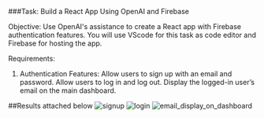 ###Task: Build a React App Using OpenAI and Firebase

Objective: Use OpenAI's assistance to create a React app with Firebase authentication features.
You will use VScode for this task as code editor and Firebase for hosting the app.

Requirements:

1. Authentication Features:
Allow users to sign up with an email and password.
Allow users to log in and log out.
Display the logged-in user’s email on the main dashboard.

##Results attached below
![signup](https://github.com/user-attachments/assets/a29bc8ba-8349-4b55-a67d-fca92fb625c2)
![login](https://github.com/user-attachments/assets/7f7bf8f9-bd96-459d-ae35-59dc39a685ae)
![email_display_on_dashboard](https://github.com/user-attachments/assets/f2ea509a-254f-4c14-a624-3da88a7ee8ea)
